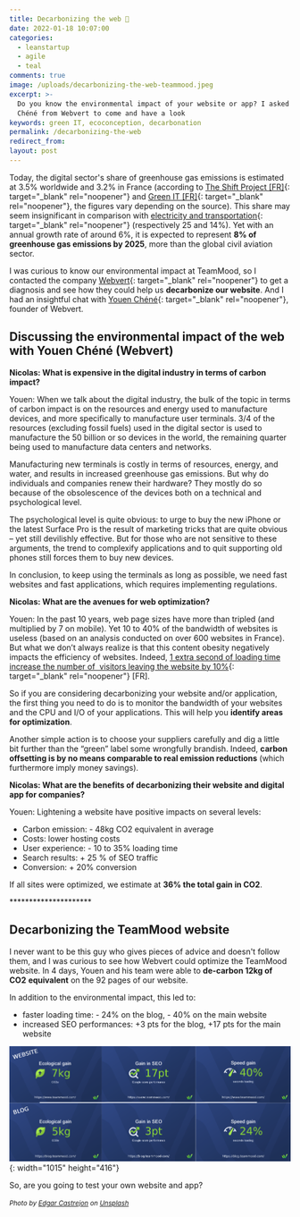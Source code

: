 ```yaml
---
title: Decarbonizing the web 🌱
date: 2022-01-18 10:07:00
categories:
  - leanstartup
  - agile
  - teal
comments: true
image: /uploads/decarbonizing-the-web-teammood.jpeg
excerpt: >-
  Do you know the environmental impact of your website or app? I asked Youen
  Chéné from Webvert to come and have a look
keywords: green IT, ecoconception, decarbonation
permalink: /decarbonizing-the-web
redirect_from:
layout: post
---
```

Today, the digital sector's share of greenhouse gas emissions is estimated at 3.5% worldwide and 3.2% in France (according to [The Shift Project \[FR\]](https://theshiftproject.org/article/impact-environnemental-du-numerique-5g-nouvelle-etude-du-shift/){: target="_blank" rel="noopener"} and [Green IT \[FR\]](https://www.greenit.fr/2020/06/23/quels-sont-les-impacts-environnementaux-du-numerique-en-france/){: target="_blank" rel="noopener"}, the figures vary depending on the source). This share may seem insignificant in comparison with [electricity and transportation](https://www.epa.gov/ghgemissions/global-greenhouse-gas-emissions-data){: target="_blank" rel="noopener"} (respectively 25 and 14%). Yet with an annual growth rate of around 6%, it is expected to represent **8% of greenhouse gas emissions by 2025**, more than the global civil aviation sector.

I was curious to know our environmental impact at TeamMood, so I contacted the company [Webvert](https://www.lewebvert.fr/){: target="_blank" rel="noopener"} to get a diagnosis and see how they could help us **decarbonize our website**. And I had an insightful chat with [Youen Chéné](https://www.linkedin.com/in/youenchene/){: target="_blank" rel="noopener"}, founder of Webvert.

## **Discussing the environmental impact of the web with Youen Chéné (Webvert)**

**Nicolas: What is expensive in the digital industry in terms of carbon impact?**

Youen: When we talk about the digital industry, the bulk of the topic in terms of carbon impact is on the resources and energy used to manufacture devices, and more specifically to manufacture user terminals. 3/4 of the resources (excluding fossil fuels) used in the digital sector is used to manufacture the 50 billion or so devices in the world, the remaining quarter being used to manufacture data centers and networks.&nbsp;

Manufacturing new terminals is costly in terms of resources, energy, and water, and results in increased greenhouse gas emissions. But why do individuals and companies renew their hardware? They mostly do so because of the obsolescence of the devices both on a technical and psychological level.&nbsp;

The psychological level is quite obvious: to urge to buy the new iPhone or the latest Surface Pro is the result of marketing tricks that are quite obvious – yet still devilishly effective. But for those who are not sensitive to these arguments, the trend to complexify applications and to quit supporting old phones still forces them to buy new devices.

In conclusion, to keep using the terminals as long as possible, we need fast websites and fast applications, which requires implementing regulations.

**Nicolas: What are the avenues for web optimization?&nbsp;**

Youen: In the past 10 years, web page sizes have more than tripled (and multiplied by 7 on mobile). Yet 10 to 40% of the bandwidth of websites is useless (based on an analysis conducted on over 600 websites in France). But what we don’t always realize is that this content obesity negatively impacts the efficiency of websites. Indeed, [1 extra second of loading time increase the number of&nbsp; visitors leaving the website by 10%](https://www.fasterize.com/fr/vitesse-chargement-chiffres-cles-web-performance/){: target="_blank" rel="noopener"}&nbsp;\[FR\].

So if you are considering decarbonizing your website and/or application, the first thing you need to do is to monitor the bandwidth of your websites and the CPU and I/O of your applications. This will help you **identify areas for optimization**.

Another simple action is to choose your suppliers carefully and dig a little bit further than the “green” label some wrongfully brandish. Indeed, **carbon offsetting is by no means comparable to real emission reductions** (which furthermore imply money savings).

**Nicolas: What are the benefits of decarbonizing their website and digital app for companies?**

Youen: Lightening a website have positive impacts on several levels:

* Carbon emission: - 48kg CO2 equivalent in average
* Costs: lower hosting costs&nbsp;
* User experience: - 10 to 35% loading time
* Search results: + 25 % of SEO traffic
* Conversion: + 20% conversion

If all sites were optimized, we estimate at **36% the total gain in CO2**.

\*\*\*\*\*\*\*\*\*\*\*\*\*\*\*\*\*\*\*\*\*

## **Decarbonizing the TeamMood website**

I never want to be this guy who gives pieces of advice and doesn't follow them, and I was curious to see how Webvert could optimize the TeamMood website. In 4 days, Youen and his team were able to **de-carbon 12kg of CO2** **equivalent** on the 92 pages of our website.&nbsp;

In addition to the environmental impact, this led to:

* faster loading time: - 24% on the blog, - 40% on the main website
* increased SEO performances: +3 pts for the blog, +17 pts for the main website

![](/uploads/image-le-web-vert.png){: width="1015" height="416"}

So, are you going to test your own website and app?

<small><em>Photo by <a target="_blank" rel="noopener" href="https://unsplash.com/@edgarraw?utm_source=unsplash&amp;utm_medium=referral&amp;utm_content=creditCopyText">Edgar Castrejon</a> on <a target="_blank" rel="noopener" href="https://unsplash.com/?utm_source=unsplash&amp;utm_medium=referral&amp;utm_content=creditCopyText">Unsplash</a></em></small>
